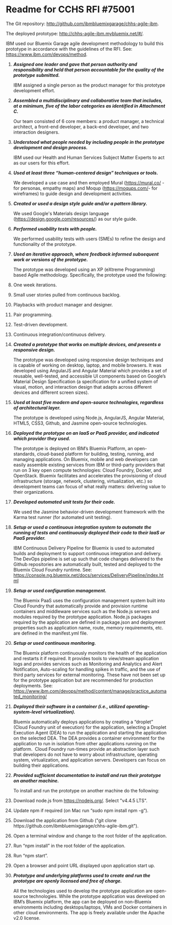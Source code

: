 # Readme for CCHS RFI #75001The Git repository: <http://github.com/ibmbluemixgarage/chhs-agile-ibm>.

The deployed prototype: <http://chhs-agile-ibm.mybluemix.net/#/>. IBM used our Bluemix Garage agile development methodology to build this prototype in accordance with the guidelines of the RFI. See: <https://www.ibm.com/devops/method>. 1. **_Assigned one leader and gave that person authority and responsibility and held that personaccountable for the quality of the prototype submitted._**

	IBM assigned a single person as the product manager for this prototype development effort.2. **_Assembled a multidisciplinary and collaborative team that includes, at a minimum, five of the labor categories as identified in Attachment C._**	Our team consisted of 6 core members: a product manager, a technical architect, a front-end developer, a back-end developer, and two interaction designers.3. **_Understood what people needed by including people in the prototype development and design process._**	IBM used our Health and Human Services Subject Matter Experts to act as our users for this effort.4. **_Used at least three “human-centered design” techniques or tools._**	We developed a use case and then employed Mural (<https://mural.co/> - for personas, empathy maps) and Moqup (<https://moqups.com/>- for wireframes) to guide design and development activities.5. **_Created or used a design style guide and/or a pattern library._**	We used Google's Materials design language (<https://design.google.com/resources/>) as our style guide. 6. **_Performed usability tests with people._**
	
	We performed usability tests with users (SMEs) to refine the design and functionality of the prototype.7. **_Used an iterative approach, where feedback informed subsequent work or versions of the prototype._**	The prototype was developed using an XP (eXtreme Programming) based Agile methodology. Specifically, the prototype used the following:  1.	One week iterations.  2.	Small user stories pulled from continuous backlog.  3.	Playbacks with product manager and designer.  4.	Pair programming.  5.	Test-driven development.  6.	Continuous integration/continuous delivery.8. **_Created a prototype that works on multiple devices, and presents a responsive design._**	The prototype was developed using responsive design techniques and is capable of working on desktop, laptop, and mobile browsers. It was developed using AngularJS and Angular Material which provides a set of reusable, well-tested, and accessible UI components based on Google’s Material Design Specification (a specification for a unified system of visual, motion, and interaction design that adapts across different devices and different screen sizes).
	9. **_Used at least five modern and open-source technologies, regardless of architectural layer._**	The prototype is developed using Node.js, AngularJS, Angular Material, HTML5, CSS3, Github, and Jasmine open-source technologies.10. **_Deployed the prototype on an IaaS or PaaS provider, and indicated which provider they used._**
	The prototype is deployed on IBM’s Bluemix Platform, an open-standards, cloud-based platform for building, testing, running, and managing applications. On Bluemix, mobile and web developers can easily assemble existing services from IBM or third-party providers that run on 3 key open compute technologies: Cloud Foundry, Docker, and OpenStack. Bluemix facilitates and accelerates the provisioning of cloud infrastructure (storage, network, clustering, virtualization, etc.) so development teams can focus of what really matters: delivering value to their organizations.11. **_Developed automated unit tests for their code._**	We used the Jasmine behavior-driven development framework with the Karma test runner (for automated unit testing).12. **_Setup or used a continuous integration system to automate the running of tests and continuously deployed their code to their IaaS or PaaS provider._**	IBM Continuous Delivery Pipeline for Bluemix is used to automated builds and deployment to support continuous integration and delivery. The DevOps pipeline is set up such that code changes delivered to the Github repositories are automatically built, tested and deployed to the Bluemix Cloud Foundry runtime. See: <https://console.ng.bluemix.net/docs/services/DeliveryPipeline/index.html>13. **_Setup or used configuration management._**	The Bluemix PaaS uses the configuration management system built into Cloud Foundry that automatically provide and provision runtime containers and middleware services such as the Node.js servers and modules required by the prototype application. Node.js packages required by the application are defined in package.json and deployment properties such as application name, route, memory requirements, etc. are defined in the manifest.yml file.14. **_Setup or used continuous monitoring._**	The Bluemix platform continuously monitors the health of the application and restarts it if required. It provides tools to view/stream application logs and provides services such as Monitoring and Analytics and Alert Notification, Auto-scaling for handling spikes in traffic, and the use of third party services for external monitoring. These have not been set up for the prototype application but are recommended for production deployments. See: <https://www.ibm.com/devops/method/content/manage/practice_automated_monitoring/>
15. **_Deployed their software in a container (i.e., utilized operating-system-level virtualization)._**	Bluemix automatically deploys applications by creating a “droplet” (Cloud Foundry unit of execution) for the application, selecting a Droplet Execution Agent (DEA) to run the application and starting the application on the selected DEA. The DEA provides a container environment for the application to run in isolation from other applications running on the platform.  Cloud Foundry run-times provide an abstraction layer such that developers do not have to worry about infrastructure, operating system, virtualization, and application servers. Developers can focus on building their applications. 16. **_Provided sufficient documentation to install and run their prototype on another machine._**	To install and run the prototype on another machine do the following:  1.	Download node.js from <https://nodejs.org/>. Select "v4.4.5 LTS".  2.	Update npm if required (on Mac run “sudo npm install npm -g”).  3.	Download the application from Github ("git clone https://github&#46;com/ibmbluemixgarage/chhs-agile-ibm&#46;git").  4.	Open a terminal window and change to the root folder of the application.  5.	Run “npm install” in the root folder of the application.  6.	Run “npm start”.  7.	Open a browser and point URL displayed upon application start up.17. **_Prototype and underlying platforms used to create and run the prototype are openly licensed and free of charge._**	All the technologies used to develop the prototype application are open-source technologies. While the prototype application was developed on IBM’s Bluemix platform, the app can be deployed on non-Bluemix environments including desktops/laptops, VMs and Docker containers in other cloud environments. The app is freely available under the Apache v2.0 license. 